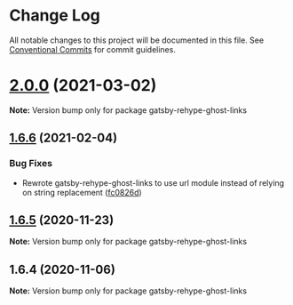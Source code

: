 # Change Log

All notable changes to this project will be documented in this file.
See [Conventional Commits](https://conventionalcommits.org) for commit guidelines.

# [2.0.0](http://github.com/styxlab/gatsby-theme-try-ghost/tree/master/packages/gatsby-rehype-ghost-links/compare/gatsby-rehype-ghost-links@1.6.6...gatsby-rehype-ghost-links@2.0.0) (2021-03-02)

**Note:** Version bump only for package gatsby-rehype-ghost-links





## [1.6.6](http://github.com/styxlab/gatsby-theme-try-ghost/tree/master/packages/gatsby-rehype-ghost-links/compare/gatsby-rehype-ghost-links@1.6.5...gatsby-rehype-ghost-links@1.6.6) (2021-02-04)


### Bug Fixes

* Rewrote gatsby-rehype-ghost-links to use url module instead of relying on string replacement ([fc0826d](http://github.com/styxlab/gatsby-theme-try-ghost/tree/master/packages/gatsby-rehype-ghost-links/commit/fc0826db7394b8b7ff1993d9f501a46e04552d1d))





## [1.6.5](http://github.com/styxlab/gatsby-theme-try-ghost/tree/master/packages/gatsby-rehype-ghost-links/compare/gatsby-rehype-ghost-links@1.6.4...gatsby-rehype-ghost-links@1.6.5) (2020-11-23)

**Note:** Version bump only for package gatsby-rehype-ghost-links





## 1.6.4 (2020-11-06)

**Note:** Version bump only for package gatsby-rehype-ghost-links
